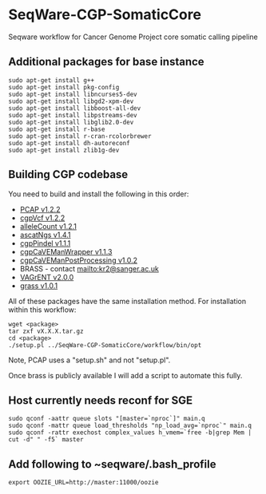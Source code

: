 SeqWare-CGP-SomaticCore
=======================

Seqware workflow for Cancer Genome Project core somatic calling pipeline

## Additional packages for base instance

    sudo apt-get install g++
    sudo apt-get install pkg-config
    sudo apt-get install libncurses5-dev
    sudo apt-get install libgd2-xpm-dev
    sudo apt-get install libboost-all-dev
    sudo apt-get install libpstreams-dev
    sudo apt-get install libglib2.0-dev
    sudo apt-get install r-base
    sudo apt-get install r-cran-rcolorbrewer
    sudo apt-get install dh-autoreconf
    sudo apt-get install zlib1g-dev

## Building CGP codebase

You need to build and install the following in this order:

* [PCAP v1.2.2](https://github.com/ICGC-TCGA-PanCancer/PCAP-core/archive/v1.2.2.tar.gz)
* [cgpVcf v1.2.2](https://github.com/cancerit/cgpVcf/archive/v1.2.2.tar.gz)
* [alleleCount v1.2.1](https://github.com/cancerit/alleleCount/archive/v1.2.1.tar.gz)
* [ascatNgs v1.4.1](https://github.com/cancerit/ascatNgs/archive/v1.4.1.tar.gz)
* [cgpPindel v1.1.1](https://github.com/cancerit/cgpPindel/archive/v1.1.1.tar.gz)
* [cgpCaVEManWrapper v1.1.3](https://github.com/cancerit/cgpCaVEManWrapper/archive/v1.1.3.tar.gz)
* [cgpCaVEManPostProcessing v1.0.2](https://github.com/cancerit/cgpCaVEManPostProcessing/archive/v1.0.2.tar.gz)
* BRASS - contact <mailto:kr2@sanger.ac.uk>
* [VAGrENT v2.0.0](https://github.com/cancerit/VAGrENT/archive/v2.0.0.tar.gz)
* [grass v1.0.1](https://github.com/cancerit/grass/archive/v1.0.1.tar.gz)

All of these packages have the same installation method.  For installation within this workflow:

    wget <package>
    tar zxf vX.X.X.tar.gz
    cd <package>
    ./setup.pl ../SeqWare-CGP-SomaticCore/workflow/bin/opt

Note, PCAP uses a "setup.sh" and not "setup.pl".

Once brass is publicly available I will add a script to automate this fully.

## Host currently needs reconf for SGE

    sudo qconf -aattr queue slots "[master=`nproc`]" main.q
    sudo qconf -mattr queue load_thresholds "np_load_avg=`nproc`" main.q
    sudo qconf -rattr exechost complex_values h_vmem=`free -b|grep Mem | cut -d" " -f5` master

## Add following to ~seqware/.bash_profile

    export OOZIE_URL=http://master:11000/oozie
